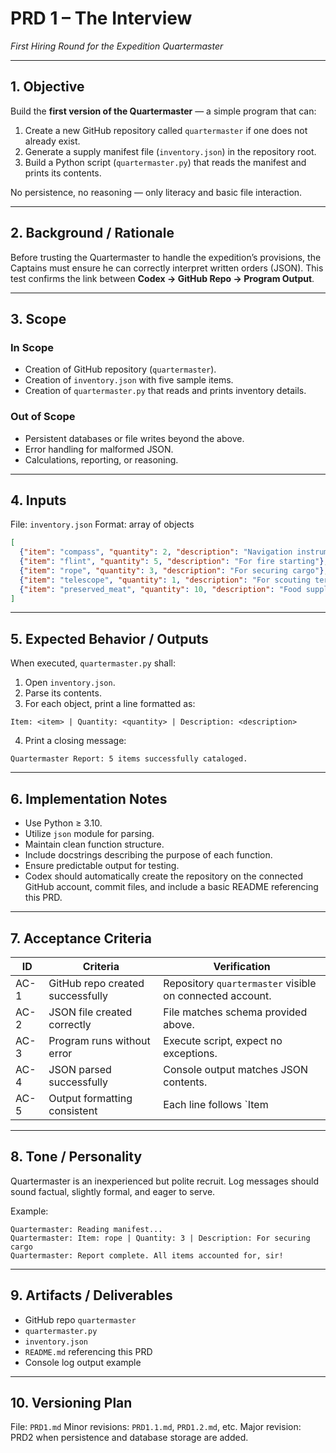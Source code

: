 # PRD 1 – The Interview
*First Hiring Round for the Expedition Quartermaster*

---

## 1. Objective
Build the **first version of the Quartermaster** — a simple program that can:
1. Create a new GitHub repository called `quartermaster` if one does not already exist.
2. Generate a supply manifest file (`inventory.json`) in the repository root.
3. Build a Python script (`quartermaster.py`) that reads the manifest and prints its contents.

No persistence, no reasoning — only literacy and basic file interaction.

---

## 2. Background / Rationale
Before trusting the Quartermaster to handle the expedition’s provisions, the Captains must ensure he can correctly interpret written orders (JSON). This test confirms the link between **Codex → GitHub Repo → Program Output**.

---

## 3. Scope
### In Scope
- Creation of GitHub repository (`quartermaster`).
- Creation of `inventory.json` with five sample items.
- Creation of `quartermaster.py` that reads and prints inventory details.

### Out of Scope
- Persistent databases or file writes beyond the above.
- Error handling for malformed JSON.
- Calculations, reporting, or reasoning.

---

## 4. Inputs
File: `inventory.json`
Format: array of objects

```json
[
  {"item": "compass", "quantity": 2, "description": "Navigation instruments"},
  {"item": "flint", "quantity": 5, "description": "For fire starting"},
  {"item": "rope", "quantity": 3, "description": "For securing cargo"},
  {"item": "telescope", "quantity": 1, "description": "For scouting terrain"},
  {"item": "preserved_meat", "quantity": 10, "description": "Food supply"}
]
```

---

## 5. Expected Behavior / Outputs
When executed, `quartermaster.py` shall:
1. Open `inventory.json`.
2. Parse its contents.
3. For each object, print a line formatted as:

```
Item: <item> | Quantity: <quantity> | Description: <description>
```
4. Print a closing message:
```
Quartermaster Report: 5 items successfully cataloged.
```

---

## 6. Implementation Notes
- Use Python ≥ 3.10.
- Utilize `json` module for parsing.
- Maintain clean function structure.
- Include docstrings describing the purpose of each function.
- Ensure predictable output for testing.
- Codex should automatically create the repository on the connected GitHub account, commit files, and include a basic README referencing this PRD.

---

## 7. Acceptance Criteria
| ID | Criteria | Verification |
|----|-----------|--------------|
| AC-1 | GitHub repo created successfully | Repository `quartermaster` visible on connected account. |
| AC-2 | JSON file created correctly | File matches schema provided above. |
| AC-3 | Program runs without error | Execute script, expect no exceptions. |
| AC-4 | JSON parsed successfully | Console output matches JSON contents. |
| AC-5 | Output formatting consistent | Each line follows `Item | Quantity | Description` pattern. |

---

## 8. Tone / Personality
Quartermaster is an inexperienced but polite recruit. Log messages should sound factual, slightly formal, and eager to serve.

Example:
```
Quartermaster: Reading manifest...
Quartermaster: Item: rope | Quantity: 3 | Description: For securing cargo
Quartermaster: Report complete. All items accounted for, sir!
```

---

## 9. Artifacts / Deliverables
- GitHub repo `quartermaster`
- `quartermaster.py`
- `inventory.json`
- `README.md` referencing this PRD
- Console log output example

---

## 10. Versioning Plan
File: `PRD1.md`
Minor revisions: `PRD1.1.md`, `PRD1.2.md`, etc.
Major revision: PRD2 when persistence and database storage are added.
